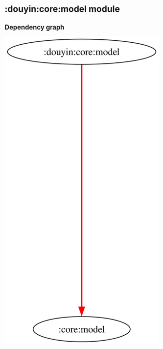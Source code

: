 # :douyin:core:model module
## Dependency graph
![Dependency graph](../../../docs/images/graphs/dep_graph_douyin_core_model.svg)
